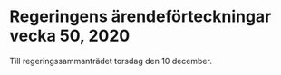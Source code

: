 # Regeringens ärendeförteckningar vecka 50, 2020

Till regeringssammanträdet torsdag den 10 december.
